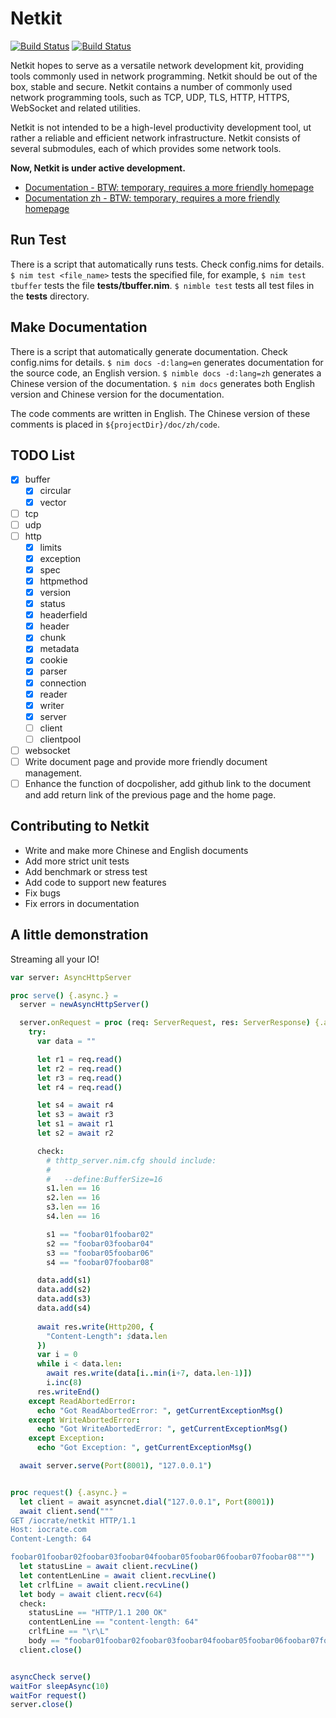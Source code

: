 Netkit 
==========

[![Build Status](https://travis-ci.org/iocrate/netkit.svg?branch=master)](https://travis-ci.org/iocrate/netkit)
[![Build Status](https://dev.azure.com/iocrate/netkit/_apis/build/status/iocrate.netkit?branchName=master)](https://dev.azure.com/iocrate/netkit/_build/latest?definitionId=1&branchName=master)

Netkit hopes to serve as a versatile network development kit, providing tools commonly used in network programming. Netkit should be out of the box, stable and secure. Netkit contains a number of commonly used network programming tools, such as TCP, UDP, TLS, HTTP, HTTPS, WebSocket and related utilities.

Netkit is not intended to be a high-level productivity development tool, ut rather a reliable and efficient network infrastructure. Netkit consists of several submodules, each of which provides some network tools.

**Now, Netkit is under active development.**

- [Documentation - BTW: temporary, requires a more friendly homepage](https://iocrate.github.io/netkit.html)
- [Documentation zh - BTW: temporary, requires a more friendly homepage](https://iocrate.github.io/zh/netkit.html)

Run Test
---------

There is a script that automatically runs tests. Check config.nims for details. ``$ nim test <file_name>`` tests the specified file, for example, ``$ nim test tbuffer`` tests the file **tests/tbuffer.nim**. ``$ nimble test`` tests all test files in the **tests** directory.

Make Documentation
-------------------

There is a script that automatically generate documentation. Check config.nims for details. ``$ nim docs -d:lang=en`` generates documentation for the source code, an English version. ``$ nimble docs -d:lang=zh`` generates a Chinese version of the documentation. ``$ nim docs`` generates both English version and Chinese version for the documentation.

The code comments are written in English. The Chinese version of these comments is placed in ``${projectDir}/doc/zh/code``.

TODO List
-----------------------

- [x] buffer
    - [x] circular
    - [x] vector
- [ ] tcp
- [ ] udp
- [ ] http
    - [x] limits
    - [x] exception
    - [x] spec
    - [x] httpmethod
    - [x] version
    - [x] status
    - [x] headerfield
    - [x] header
    - [x] chunk
    - [x] metadata
    - [x] cookie
    - [x] parser
    - [x] connection
    - [x] reader
    - [x] writer
    - [x] server
    - [ ] client
    - [ ] clientpool
- [ ] websocket
- [ ] Write document page and provide more friendly document management.
- [ ] Enhance the function of docpolisher, add github link to the document and add return link of the previous page and the home page. 

Contributing to Netkit
-----------------------

- Write and make more Chinese and English documents
- Add more strict unit tests
- Add benchmark or stress test
- Add code to support new features
- Fix bugs
- Fix errors in documentation

A little demonstration
-----------------------

Streaming all your IO!

```nim
var server: AsyncHttpServer

proc serve() {.async.} = 
  server = newAsyncHttpServer()

  server.onRequest = proc (req: ServerRequest, res: ServerResponse) {.async.} =
    try:
      var data = ""

      let r1 = req.read()
      let r2 = req.read()
      let r3 = req.read()
      let r4 = req.read()

      let s4 = await r4
      let s3 = await r3
      let s1 = await r1
      let s2 = await r2

      check:
        # thttp_server.nim.cfg should include:
        #
        #   --define:BufferSize=16
        s1.len == 16
        s2.len == 16
        s3.len == 16
        s4.len == 16

        s1 == "foobar01foobar02"
        s2 == "foobar03foobar04"
        s3 == "foobar05foobar06"
        s4 == "foobar07foobar08"

      data.add(s1)
      data.add(s2)
      data.add(s3)
      data.add(s4)
      
      await res.write(Http200, {
        "Content-Length": $data.len
      })
      var i = 0
      while i < data.len:
        await res.write(data[i..min(i+7, data.len-1)])
        i.inc(8)
      res.writeEnd()
    except ReadAbortedError:
      echo "Got ReadAbortedError: ", getCurrentExceptionMsg()
    except WriteAbortedError:
      echo "Got WriteAbortedError: ", getCurrentExceptionMsg()
    except Exception:
      echo "Got Exception: ", getCurrentExceptionMsg()

  await server.serve(Port(8001), "127.0.0.1")


proc request() {.async.} = 
  let client = await asyncnet.dial("127.0.0.1", Port(8001))
  await client.send("""
GET /iocrate/netkit HTTP/1.1
Host: iocrate.com
Content-Length: 64

foobar01foobar02foobar03foobar04foobar05foobar06foobar07foobar08""")
  let statusLine = await client.recvLine()
  let contentLenLine = await client.recvLine()
  let crlfLine = await client.recvLine()
  let body = await client.recv(64)
  check:
    statusLine == "HTTP/1.1 200 OK"
    contentLenLine == "content-length: 64"
    crlfLine == "\r\L"
    body == "foobar01foobar02foobar03foobar04foobar05foobar06foobar07foobar08"
  client.close()


asyncCheck serve()
waitFor sleepAsync(10)
waitFor request()
server.close()
```
